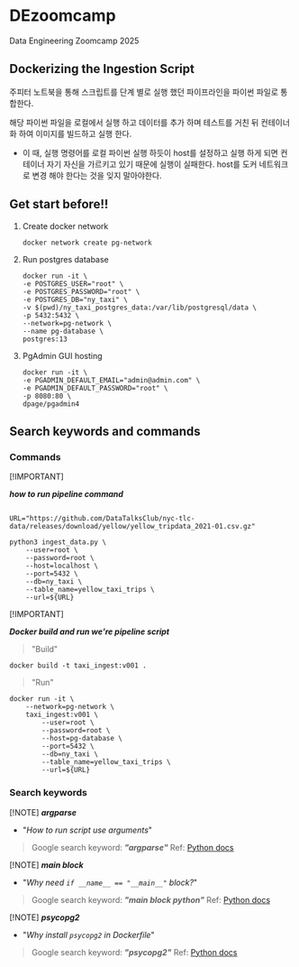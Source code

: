 # DEzoomcamp
Data Engineering Zoomcamp 2025

## Dockerizing the Ingestion Script

주피터 노트북을 통해 스크립트를 단계 별로 실행 했던 파이프라인을 파이썬 파일로 통합한다.

해당 파이썬 파일을 로컬에서 실행 하고 데이터를 추가 하며 테스트를 거친 뒤 컨테이너화 하여 이미지를 빌드하고 실행 한다.
- 이 때, 실행 명령어를 로컬 파이썬 실행 하듯이 host를 설정하고 실행 하게 되면 컨테이너 자기 자신을 가르키고 있기 때문에 실행이 실패한다. host를 도커 네트워크로 변경 해야 한다는 것을 잊지 말아야한다.


## Get start before!!

1. Create docker network

    ```shell
    docker network create pg-network
    ```

2. Run postgres database

    ```shell
    docker run -it \
    -e POSTGRES_USER="root" \
    -e POSTGRES_PASSWORD="root" \
    -e POSTGRES_DB="ny_taxi" \
    -v $(pwd)/ny_taxi_postgres_data:/var/lib/postgresql/data \
    -p 5432:5432 \
    --network=pg-network \
    --name pg-database \
    postgres:13
    ```

3. PgAdmin GUI hosting

    ```shell
    docker run -it \
    -e PGADMIN_DEFAULT_EMAIL="admin@admin.com" \
    -e PGADMIN_DEFAULT_PASSWORD="root" \
    -p 8080:80 \
    dpage/pgadmin4
    ```



## Search keywords and commands

### Commands

[!IMPORTANT]

***how to run pipeline command***

```shell

URL="https://github.com/DataTalksClub/nyc-tlc-data/releases/download/yellow/yellow_tripdata_2021-01.csv.gz"

python3 ingest_data.py \
    --user=root \
    --password=root \
    --host=localhost \
    --port=5432 \
    --db=ny_taxi \
    --table_name=yellow_taxi_trips \
    --url=${URL}
```

[!IMPORTANT]

***Docker build and run we're pipeline script***

> "Build"

```shell
docker build -t taxi_ingest:v001 .
```

> "Run"

```shell
docker run -it \
    --network=pg-network \
    taxi_ingest:v001 \
        --user=root \
        --password=root \
        --host=pg-database \
        --port=5432 \
        --db=ny_taxi \
        --table_name=yellow_taxi_trips \
        --url=${URL}
```

### Search keywords

[!NOTE]
***argparse***

- "*How to run script use arguments*"

> Google search keyword: ***"argparse"***
> Ref: [Python docs](https://docs.python.org/ko/3.13/library/argparse.html)

[!NOTE]
***main block***

- "*Why need `if __name__ == "__main__"` block?*"

> Google search keyword: ***"main block python"***
> Ref: [Python docs](https://docs.python.org/3/library/__main__.html)

[!NOTE]
***psycopg2***

- "*Why install `psycopg2` in Dockerfile*"

> Google search keyword: ***"psycopg2"***
> Ref: [Python docs](https://docs.python.org/3/library/__main__.html)


